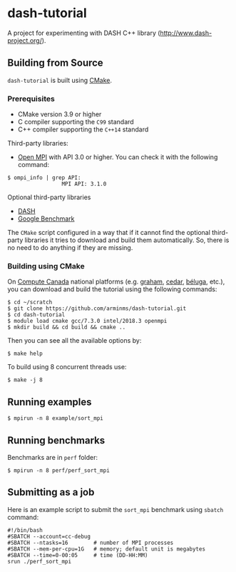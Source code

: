 # dash-tutorial
A project for experimenting with DASH C++ library (http://www.dash-project.org/).

## Building from Source

`dash-tutorial` is built using [CMake](https://cmake.org/).

### Prerequisites

* CMake version 3.9 or higher
* C compiler supporting the `C99` standard
* C++ compiler supporting the `C++14` standard

Third-party libraries:

* [Open MPI](https://www.open-mpi.org/) with API 3.0 or higher. You can check it
with the following command:

```
$ ompi_info | grep API:
                 MPI API: 3.1.0
```

Optional third-party libraries
* [DASH](https://github.com/dash-project/dash)
* [Google Benchmark](https://github.com/google/benchmark)

The `CMake` script configured in a way that if it cannot find the optional third-party libraries it tries to download and build them automatically. So, there is no need to do anything if they are missing.

### Building using CMake
On [Compute Canada](https://www.computecanada.ca/) national platforms (e.g. [graham](https://docs.computecanada.ca/wiki/Graham), [cedar](https://docs.computecanada.ca/wiki/Cedar), [béluga](https://docs.computecanada.ca/wiki/Beluga), etc.), you can download and build the tutorial using the following commands:

```
$ cd ~/scratch
$ git clone https://github.com/arminms/dash-tutorial.git
$ cd dash-tutorial
$ module load cmake gcc/7.3.0 intel/2018.3 openmpi
$ mkdir build && cd build && cmake ..
```

Then you can see all the available options by:

```
$ make help
```

To build using 8 concurrent threads use:

```
$ make -j 8
```

## Running examples

```
$ mpirun -n 8 example/sort_mpi
```

## Running benchmarks

Benchmarks are in `perf` folder:

```
$ mpirun -n 8 perf/perf_sort_mpi
```

## Submitting as a job

Here is an example script to submit the `sort_mpi` benchmark using `sbatch`
command:

```
#!/bin/bash
#SBATCH --account=cc-debug
#SBATCH --ntasks=16        # number of MPI processes
#SBATCH --mem-per-cpu=1G   # memory; default unit is megabytes
#SBATCH --time=0-00:05     # time (DD-HH:MM)
srun ./perf_sort_mpi
```
